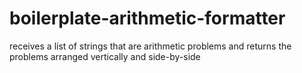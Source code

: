 # boilerplate-arithmetic-formatter
receives a list of strings that are arithmetic problems and returns the problems arranged vertically and side-by-side
